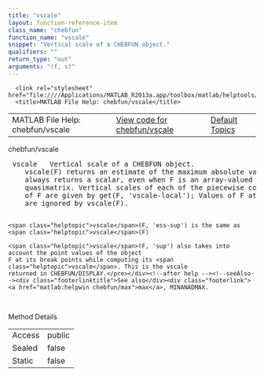 ```yaml
---
title: "vscale"
layout: function-reference-item
class_name: "chebfun"
function_name: "vscale"
snippet: "Vertical scale of a CHEBFUN object."
qualifiers: ""
return_type: "out"
arguments: "(f, s)"
---
```


<html>
   <head>
      <meta http-equiv="Content-Type" content="text/html; charset=utf-8">
   
      <link rel="stylesheet" href="file:////Applications/MATLAB_R2013a.app/toolbox/matlab/helptools/private/helpwin.css">
      <title>MATLAB File Help: chebfun/vscale</title>
   </head>
   <body>
      <!--Single-page help-->
      <table border="0" cellspacing="0" width="100%">
         <tr class="subheader">
            <td class="headertitle">MATLAB File Help: chebfun/vscale</td>
            <td class="subheader-left"><a href="matlab:edit chebfun/vscale">View code for chebfun/vscale</a></td>
            <td class="subheader-right"><a href="matlab:helpwin">Default Topics</a></td>
         </tr>
      </table>
      <div class="title">chebfun/vscale</div>
      <div class="helptext"><pre><!--helptext --> <span class="helptopic">vscale</span>   Vertical scale of a CHEBFUN object.
    <span class="helptopic">vscale</span>(F) returns an estimate of the maximum absolute value of F. <span class="helptopic">vscale</span>
    always returns a scalar, even when F is an array-valued CHEBFUN or a
    quasimatrix. Vertical scales of each of the piecewise components and columns
    of F are given by get(F, 'vscale-local'); Values of F at its break points
    are ignored by <span class="helptopic">vscale</span>(F).
  
    <span class="helptopic">vscale</span>(F, 'ess-sup') is the same as <span class="helptopic">vscale</span>(F)
  
    <span class="helptopic">vscale</span>(F, 'sup') also takes into account the point values of the object 
    F at its break points while computing its <span class="helptopic">vscale</span>. This is the vscale
    returned in CHEBFUN/DISPLAY.</pre></div><!--after help --><!--seeAlso--><div class="footerlinktitle">See also</div><div class="footerlink"> <a href="matlab:helpwin chebfun/max">max</a>, MINANADMAX.
</div>
      <!--Method-->
      <div class="sectiontitle">Method Details</div>
      <table class="class-details">
         <tr>
            <td class="class-detail-label">Access</td>
            <td>public</td>
         </tr>
         <tr>
            <td class="class-detail-label">Sealed</td>
            <td>false</td>
         </tr>
         <tr>
            <td class="class-detail-label">Static</td>
            <td>false</td>
         </tr>
      </table>
   </body>
</html>
